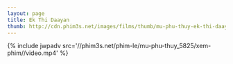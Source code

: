 ```yaml
---
layout: page
title: Ek Thi Daayan
thumb: http://cdn.phim3s.net/images/films/thumb/mu-phu-thuy-ek-thi-daayan-2013.jpg
---
```

{% include jwpadv src='//phim3s.net/phim-le/mu-phu-thuy_5825/xem-phim//video.mp4' %}